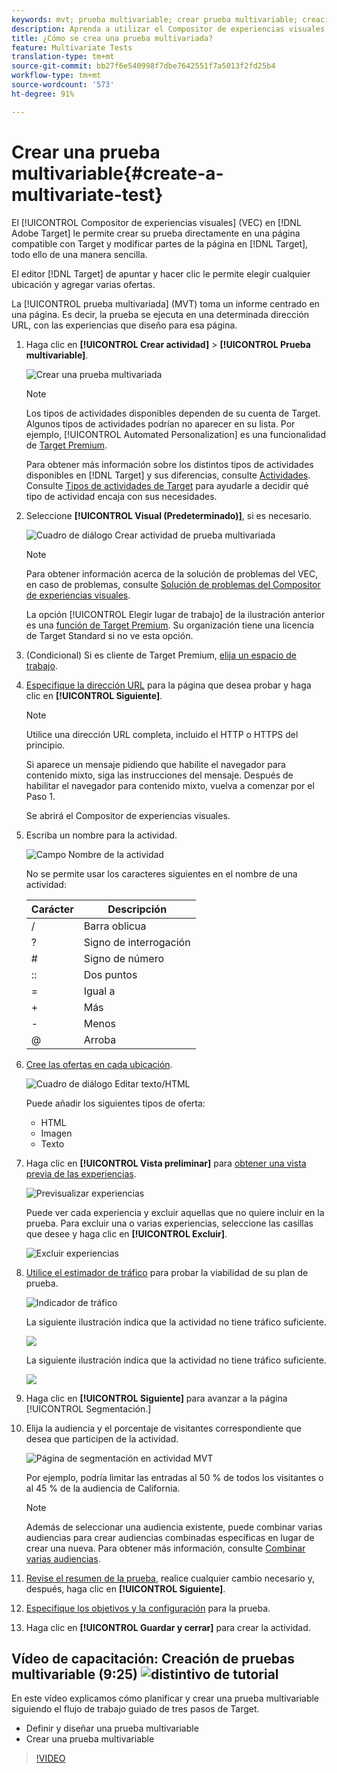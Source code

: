```yaml
---
keywords: mvt; prueba multivariable; crear prueba multivariable; creación de prueba multivariable; crear mvt; creación de mvt, procedimiento de mvt; procedimiento de prueba multivariable
description: Aprenda a utilizar el Compositor de experiencias visuales (VEC) en Adobe Target para crear una prueba multivariada (MVT) directamente en una página con Destinatario habilitado.
title: ¿Cómo se crea una prueba multivariada?
feature: Multivariate Tests
translation-type: tm+mt
source-git-commit: bb27f6e540998f7dbe7642551f7a5013f2fd25b4
workflow-type: tm+mt
source-wordcount: '573'
ht-degree: 91%

---
```



# Crear una prueba multivariable{#create-a-multivariate-test}

El [!UICONTROL Compositor de experiencias visuales] (VEC) en [!DNL Adobe Target] le permite crear su prueba directamente en una página compatible con Target y modificar partes de la página en [!DNL Target], todo ello de una manera sencilla.

El editor [!DNL Target] de apuntar y hacer clic le permite elegir cualquier ubicación y agregar varias ofertas.

La [!UICONTROL prueba multivariada] (MVT) toma un informe centrado en una página. Es decir, la prueba se ejecuta en una determinada dirección URL, con las experiencias que diseño para esa página.

1. Haga clic en **[!UICONTROL Crear actividad]** > **[!UICONTROL Prueba multivariable]**.

   ![Crear una prueba multivariada](/help/c-activities/c-multivariate-testing/t-create-multivariate-test/assets/create-multivariate.png)

   >[!NOTE]
   >
   >Los tipos de actividades disponibles dependen de su cuenta de Target. Algunos tipos de actividades podrían no aparecer en su lista. Por ejemplo, [!UICONTROL Automated Personalization] es una funcionalidad de [Target Premium](/help/c-intro/intro.md#premium).
   >
   >Para obtener más información sobre los distintos tipos de actividades disponibles en [!DNL Target] y sus diferencias, consulte [Actividades](/help/c-activities/activities.md#concept_D317A95A1AB54674BA7AB65C7985BA03). Consulte [Tipos de actividades de Target](/help/c-activities/target-activities-guide.md) para ayudarle a decidir qué tipo de actividad encaja con sus necesidades.

1. Seleccione **[!UICONTROL Visual (Predeterminado)]**, si es necesario.

   ![Cuadro de diálogo Crear actividad de prueba multivariada](/help/c-activities/c-multivariate-testing/t-create-multivariate-test/assets/create-mvt-dialog.png)

   >[!NOTE]
   >
   >Para obtener información acerca de la solución de problemas del VEC, en caso de problemas, consulte [Solución de problemas del Compositor de experiencias visuales](/help/c-experiences/c-visual-experience-composer/r-troubleshoot-composer/troubleshoot-composer.md).
   >
   >La opción [!UICONTROL Elegir lugar de trabajo] de la ilustración anterior es una [función de Target Premium](/help/c-intro/intro.md). Su organización tiene una licencia de Target Standard si no ve esta opción.

1. (Condicional) Si es cliente de Target Premium, [elija un espacio de trabajo](/help/administrating-target/c-user-management/property-channel/property-channel.md).

1. [Especifique la dirección URL](/help/c-activities/c-multivariate-testing/t-create-multivariate-test/url.md#concept_C12E4A85FF3B4E518E3110F6CF1AF9C0) para la página que desea probar y haga clic en **[!UICONTROL Siguiente]**.

   >[!NOTE]
   >
   >Utilice una dirección URL completa, incluido el HTTP o HTTPS del principio.

   Si aparece un mensaje pidiendo que habilite el navegador para contenido mixto, siga las instrucciones del mensaje. Después de habilitar el navegador para contenido mixto, vuelva a comenzar por el Paso 1.

   Se abrirá el Compositor de experiencias visuales.

1. Escriba un nombre para la actividad.

   ![Campo Nombre de la actividad](/help/c-activities/c-multivariate-testing/t-create-multivariate-test/assets/activityname.png)

   No se permite usar los caracteres siguientes en el nombre de una actividad:

   | Carácter | Descripción |
   |--- |--- |
   | / | Barra oblicua |
   | ? | Signo de interrogación |
   | # | Signo de número |
   | :: | Dos puntos |
   | = | Igual a |
   | + | Más |
   | - | Menos |
   | @ | Arroba |

1. [Cree las ofertas en cada ubicación](/help/c-activities/c-multivariate-testing/t-create-multivariate-test/add-offers.md#concept_DCE6B45C30F7419B8EC17AFDEE8D8AA6).

   ![Cuadro de diálogo Editar texto/HTML](/help/c-activities/c-multivariate-testing/t-create-multivariate-test/assets/editoffers.png)

   Puede añadir los siguientes tipos de oferta:

   * HTML
   * Imagen
   * Texto

1. Haga clic en **[!UICONTROL Vista preliminar]** para [obtener una vista previa de las experiencias](/help/c-activities/c-multivariate-testing/t-create-multivariate-test/preview-experiences.md).

   ![Previsualizar experiencias](/help/c-activities/c-multivariate-testing/t-create-multivariate-test/assets/preview-mvt.png)

   Puede ver cada experiencia y excluir aquellas que no quiere incluir en la prueba. Para excluir una o varias experiencias, seleccione las casillas que desee y haga clic en **[!UICONTROL Excluir]**.

   ![Excluir experiencias](/help/c-activities/c-multivariate-testing/t-create-multivariate-test/assets/preview-mvt-exclude.png)

1. [Utilice el estimador de tráfico](/help/c-activities/c-multivariate-testing/t-create-multivariate-test/traffic-estimator.md#task_71AA6922AFD447EA8C5E610A78ABA714) para probar la viabilidad de su plan de prueba.

   ![Indicador de tráfico](/help/c-activities/c-multivariate-testing/t-create-multivariate-test/assets/mvt-traffic-indicator.png)

   La siguiente ilustración indica que la actividad no tiene tráfico suficiente.

   ![](assets/estimator.png)

   La siguiente ilustración indica que la actividad no tiene tráfico suficiente.

   ![](assets/estimator2.png)

1. Haga clic en **[!UICONTROL Siguiente]** para avanzar a la página [!UICONTROL Segmentación.]

1. Elija la audiencia y el porcentaje de visitantes correspondiente que desea que participen de la actividad.

   ![Página de segmentación en actividad MVT](/help/c-activities/c-multivariate-testing/t-create-multivariate-test/assets/mvt_audperc.png)

   Por ejemplo, podría limitar las entradas al 50 % de todos los visitantes o al 45 % de la audiencia de California.

   >[!NOTE]
   >
   >Además de seleccionar una audiencia existente, puede combinar varias audiencias para crear audiencias combinadas específicas en lugar de crear una nueva. Para obtener más información, consulte [Combinar varias audiencias](/help/c-target/combining-multiple-audiences.md#concept_A7386F1EA4394BD2AB72399C225981E5).

1. [Revise el resumen de la prueba](/help/c-activities/c-multivariate-testing/t-create-multivariate-test/test-summary.md#reference_971AB225963A4DC18EEB5B0E20F0A4A7), realice cualquier cambio necesario y, después, haga clic en **[!UICONTROL Siguiente]**.

1. [Especifique los objetivos y la configuración](/help/c-activities/c-multivariate-testing/t-create-multivariate-test/goals-and-settings.md#reference_B25389FD6F3A4989801E740364B089CC) para la prueba.

1. Haga clic en **[!UICONTROL Guardar y cerrar]** para crear la actividad.

## Vídeo de capacitación: Creación de pruebas multivariable (9:25) ![distintivo de tutorial](/help/assets/tutorial.png)

En este vídeo explicamos cómo planificar y crear una prueba multivariable siguiendo el flujo de trabajo guiado de tres pasos de Target.

* Definir y diseñar una prueba multivariable
* Crear una prueba multivariable

>[!VIDEO](https://video.tv.adobe.com/v/17395)
